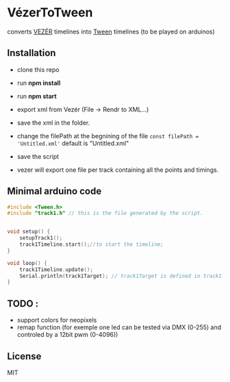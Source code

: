 # VézerToTween
converts [VEZÉR](https://imimot.com/vezer/)  timelines into [Tween](https://github.com/hideakitai/Tween) timelines (to be played on arduinos) 



## Installation 
- clone this repo 
- run **npm install**
- run **npm start**

- export xml from Vezér (File -> Rendr to XML...)
- save the xml in the folder. 
- change the filePath at the begnining of the file
 	`const filePath = 'Untitled.xml'` default is "Untitled.xml"
- save the script
- vezer will export one file per track containing all the points and timings. 

## Minimal arduino code 
```C
#include <Tween.h>
#include "track1.h" // this is the file generated by the script.


void setup() {
    setupTrack1();
    track1Timeline.start();//to start the timeline;
}

void loop() {
    track1Timeline.update();
    Serial.println(track1Target); // track1Target is defined in track1.h
}
```


## TODO : 
- support colors for neopixels 
- remap function (for exemple one led can be tested via DMX (0-255) and controled by a 12bit pwm (0-4096))

## License
MIT